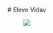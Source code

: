 <p align = "center">
  # Eleve Vidav 
</p>
<p align = "center">
 <img src ="https://github.com/Vinimoura/vidav/blob/master/eleve%20vida%20logo.jpg">
</p>

